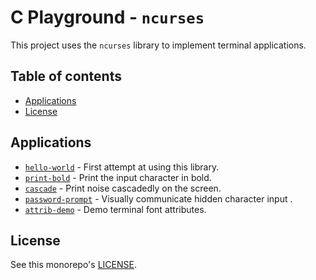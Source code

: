 # C Playground - `ncurses`

This project uses the `ncurses` library to implement terminal applications.

## Table of contents

- [Applications](#applications)
- [License](#license)

## Applications

- [`hello-world`](src/hello-world/) - First attempt at using this library.
- [`print-bold`](src/print-bold/) - Print the input character in bold.
- [`cascade`](src/cascade/) - Print noise cascadedly on the screen.
- [`password-prompt`](src/password-prompt/) - Visually communicate hidden
                                              character input .
- [`attrib-demo`](src/attrib-demo/) - Demo terminal font attributes.

## License

See this monorepo's [LICENSE](../LICENSE).
